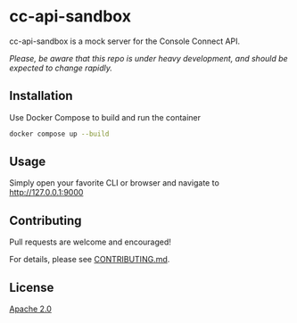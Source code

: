 <!--
   Copyright 2024 Console Connect

   Licensed under the Apache License, Version 2.0 (the "License");
   you may not use this file except in compliance with the License.
   You may obtain a copy of the License at

       http://www.apache.org/licenses/LICENSE-2.0

   Unless required by applicable law or agreed to in writing, software
   distributed under the License is distributed on an "AS IS" BASIS,
   WITHOUT WARRANTIES OR CONDITIONS OF ANY KIND, either express or implied.
   See the License for the specific language governing permissions and
   limitations under the License.
-->

<!--
    TODO: Add a readme
-->

# cc-api-sandbox

cc-api-sandbox is a mock server for the Console Connect API.

*Please, be aware that this repo is under heavy development, and should be expected to change rapidly.*

## Installation

Use Docker Compose to build and run the container

```bash
docker compose up --build
```

## Usage

Simply open your favorite CLI or browser and navigate to http://127.0.0.1:9000

## Contributing

Pull requests are welcome and encouraged!

For details, please see [CONTRIBUTING.md](CONTRIBUTING.md).

## License

[Apache 2.0](LICENSE)
